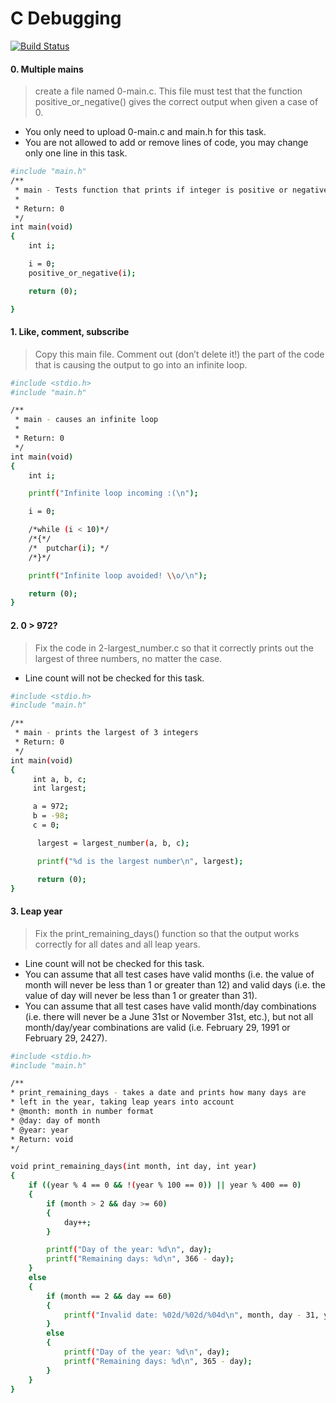 # C Debugging

[![Build Status](https://travis-ci.org/joemccann/dillinger.svg?branch=master)](https://github.com/alxstudent-se/alx-system_engineering-devops.git)


####  0. Multiple mains 
>create a file named 0-main.c. This file must test that the function positive_or_negative() gives the correct output when given a case of 0.
*
    You only need to upload 0-main.c and main.h for this task.
*   You are not allowed to add or remove lines of code, you may change only one line in this task.


```sh
#include "main.h"
/**
 * main - Tests function that prints if integer is positive or negative
 *
 * Return: 0
 */
int main(void)
{
	int i;

	i = 0;
	positive_or_negative(i);

	return (0);

}

```

####   1. Like, comment, subscribe 
>Copy this main file. Comment out (don’t delete it!) the part of the code that is causing the output to go into an infinite loop.

```sh
#include <stdio.h>
#include "main.h"

/**
 * main - causes an infinite loop
 *
 * Return: 0
 */
int main(void)
{
	int i;

	printf("Infinite loop incoming :(\n");

	i = 0;

	/*while (i < 10)*/
	/*{*/
	/*	putchar(i); */
	/*}*/

	printf("Infinite loop avoided! \\o/\n");

	return (0);
}

```


####  2. 0 > 972? 

>Fix the code in 2-largest_number.c so that it correctly prints out the largest of three numbers, no matter the case.

*    Line count will not be checked for this task.

```sh
#include <stdio.h>
#include "main.h"

/**
 * main - prints the largest of 3 integers
 * Return: 0
 */
int main(void)
{
	 int a, b, c;
	 int largest;

	 a = 972;
	 b = -98;
	 c = 0;

	  largest = largest_number(a, b, c);

	  printf("%d is the largest number\n", largest);

	  return (0);
}

```

####  3. Leap year 

> Fix the print_remaining_days() function so that the output works correctly for all dates and all leap years.

*    Line count will not be checked for this task.
*    You can assume that all test cases have valid months (i.e. the value of month will never be less than 1 or greater than 12) and valid days (i.e. the value of day will never be less than 1 or greater than 31).
*    You can assume that all test cases have valid month/day combinations (i.e. there will never be a June 31st or November 31st, etc.), but not all month/day/year combinations are valid (i.e. February 29, 1991 or February 29, 2427).

```sh
#include <stdio.h>
#include "main.h"

/**
* print_remaining_days - takes a date and prints how many days are
* left in the year, taking leap years into account
* @month: month in number format
* @day: day of month
* @year: year
* Return: void
*/

void print_remaining_days(int month, int day, int year)
{
    if ((year % 4 == 0 && !(year % 100 == 0)) || year % 400 == 0)
    {
        if (month > 2 && day >= 60)
        {
            day++;
        }

        printf("Day of the year: %d\n", day);
        printf("Remaining days: %d\n", 366 - day);
    }
    else
    {
        if (month == 2 && day == 60)
        {
            printf("Invalid date: %02d/%02d/%04d\n", month, day - 31, year);
        }
        else
        {
            printf("Day of the year: %d\n", day);
            printf("Remaining days: %d\n", 365 - day);
        }
    }
}
```